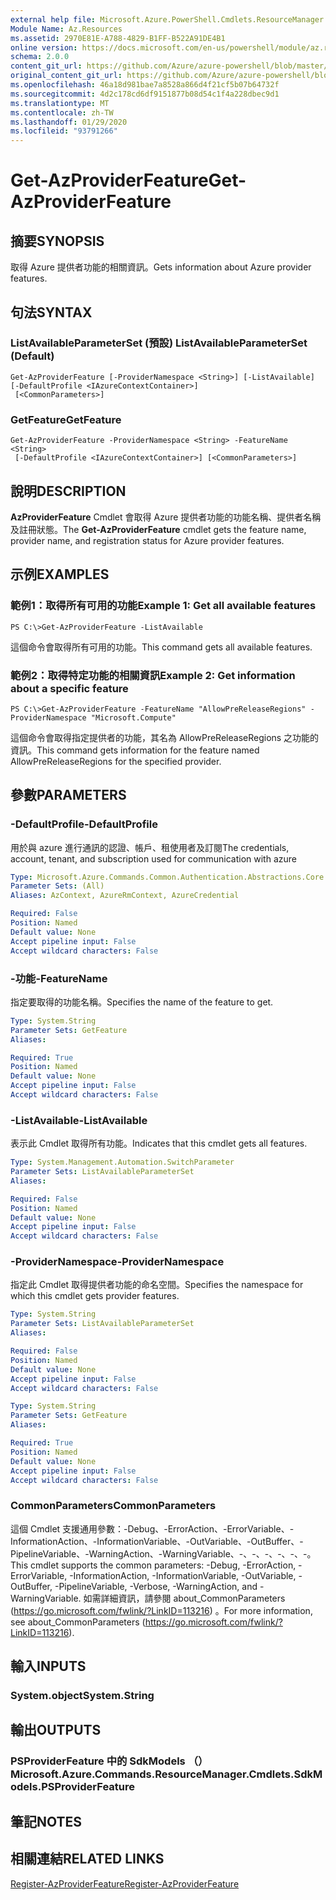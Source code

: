 ```yaml
---
external help file: Microsoft.Azure.PowerShell.Cmdlets.ResourceManager.dll-Help.xml
Module Name: Az.Resources
ms.assetid: 2970E81E-A788-4829-B1FF-B522A91DE4B1
online version: https://docs.microsoft.com/en-us/powershell/module/az.resources/get-azproviderfeature
schema: 2.0.0
content_git_url: https://github.com/Azure/azure-powershell/blob/master/src/Resources/Resources/help/Get-AzProviderFeature.md
original_content_git_url: https://github.com/Azure/azure-powershell/blob/master/src/Resources/Resources/help/Get-AzProviderFeature.md
ms.openlocfilehash: 46a18d981bae7a8528a866d4f21cf5b07b64732f
ms.sourcegitcommit: 4d2c178cd6df9151877b08d54c1f4a228dbec9d1
ms.translationtype: MT
ms.contentlocale: zh-TW
ms.lasthandoff: 01/29/2020
ms.locfileid: "93791266"
---
```

# <span data-ttu-id="d8a94-101">Get-AzProviderFeature</span><span class="sxs-lookup"><span data-stu-id="d8a94-101">Get-AzProviderFeature</span></span>

## <span data-ttu-id="d8a94-102">摘要</span><span class="sxs-lookup"><span data-stu-id="d8a94-102">SYNOPSIS</span></span>
<span data-ttu-id="d8a94-103">取得 Azure 提供者功能的相關資訊。</span><span class="sxs-lookup"><span data-stu-id="d8a94-103">Gets information about Azure provider features.</span></span>

## <span data-ttu-id="d8a94-104">句法</span><span class="sxs-lookup"><span data-stu-id="d8a94-104">SYNTAX</span></span>

### <span data-ttu-id="d8a94-105">ListAvailableParameterSet (預設) </span><span class="sxs-lookup"><span data-stu-id="d8a94-105">ListAvailableParameterSet (Default)</span></span>
```
Get-AzProviderFeature [-ProviderNamespace <String>] [-ListAvailable] [-DefaultProfile <IAzureContextContainer>]
 [<CommonParameters>]
```

### <span data-ttu-id="d8a94-106">GetFeature</span><span class="sxs-lookup"><span data-stu-id="d8a94-106">GetFeature</span></span>
```
Get-AzProviderFeature -ProviderNamespace <String> -FeatureName <String>
 [-DefaultProfile <IAzureContextContainer>] [<CommonParameters>]
```

## <span data-ttu-id="d8a94-107">說明</span><span class="sxs-lookup"><span data-stu-id="d8a94-107">DESCRIPTION</span></span>
<span data-ttu-id="d8a94-108">**AzProviderFeature** Cmdlet 會取得 Azure 提供者功能的功能名稱、提供者名稱及註冊狀態。</span><span class="sxs-lookup"><span data-stu-id="d8a94-108">The **Get-AzProviderFeature** cmdlet gets the feature name, provider name, and registration status for Azure provider features.</span></span>

## <span data-ttu-id="d8a94-109">示例</span><span class="sxs-lookup"><span data-stu-id="d8a94-109">EXAMPLES</span></span>

### <span data-ttu-id="d8a94-110">範例1：取得所有可用的功能</span><span class="sxs-lookup"><span data-stu-id="d8a94-110">Example 1: Get all available features</span></span>
```
PS C:\>Get-AzProviderFeature -ListAvailable
```

<span data-ttu-id="d8a94-111">這個命令會取得所有可用的功能。</span><span class="sxs-lookup"><span data-stu-id="d8a94-111">This command gets all available features.</span></span>

### <span data-ttu-id="d8a94-112">範例2：取得特定功能的相關資訊</span><span class="sxs-lookup"><span data-stu-id="d8a94-112">Example 2: Get information about a specific feature</span></span>
```
PS C:\>Get-AzProviderFeature -FeatureName "AllowPreReleaseRegions" -ProviderNamespace "Microsoft.Compute"
```

<span data-ttu-id="d8a94-113">這個命令會取得指定提供者的功能，其名為 AllowPreReleaseRegions 之功能的資訊。</span><span class="sxs-lookup"><span data-stu-id="d8a94-113">This command gets information for the feature named AllowPreReleaseRegions for the specified provider.</span></span>

## <span data-ttu-id="d8a94-114">參數</span><span class="sxs-lookup"><span data-stu-id="d8a94-114">PARAMETERS</span></span>

### <span data-ttu-id="d8a94-115">-DefaultProfile</span><span class="sxs-lookup"><span data-stu-id="d8a94-115">-DefaultProfile</span></span>
<span data-ttu-id="d8a94-116">用於與 azure 進行通訊的認證、帳戶、租使用者及訂閱</span><span class="sxs-lookup"><span data-stu-id="d8a94-116">The credentials, account, tenant, and subscription used for communication with azure</span></span>

```yaml
Type: Microsoft.Azure.Commands.Common.Authentication.Abstractions.Core.IAzureContextContainer
Parameter Sets: (All)
Aliases: AzContext, AzureRmContext, AzureCredential

Required: False
Position: Named
Default value: None
Accept pipeline input: False
Accept wildcard characters: False
```

### <span data-ttu-id="d8a94-117">-功能</span><span class="sxs-lookup"><span data-stu-id="d8a94-117">-FeatureName</span></span>
<span data-ttu-id="d8a94-118">指定要取得的功能名稱。</span><span class="sxs-lookup"><span data-stu-id="d8a94-118">Specifies the name of the feature to get.</span></span>

```yaml
Type: System.String
Parameter Sets: GetFeature
Aliases:

Required: True
Position: Named
Default value: None
Accept pipeline input: False
Accept wildcard characters: False
```

### <span data-ttu-id="d8a94-119">-ListAvailable</span><span class="sxs-lookup"><span data-stu-id="d8a94-119">-ListAvailable</span></span>
<span data-ttu-id="d8a94-120">表示此 Cmdlet 取得所有功能。</span><span class="sxs-lookup"><span data-stu-id="d8a94-120">Indicates that this cmdlet gets all features.</span></span>

```yaml
Type: System.Management.Automation.SwitchParameter
Parameter Sets: ListAvailableParameterSet
Aliases:

Required: False
Position: Named
Default value: None
Accept pipeline input: False
Accept wildcard characters: False
```

### <span data-ttu-id="d8a94-121">-ProviderNamespace</span><span class="sxs-lookup"><span data-stu-id="d8a94-121">-ProviderNamespace</span></span>
<span data-ttu-id="d8a94-122">指定此 Cmdlet 取得提供者功能的命名空間。</span><span class="sxs-lookup"><span data-stu-id="d8a94-122">Specifies the namespace for which this cmdlet gets provider features.</span></span>

```yaml
Type: System.String
Parameter Sets: ListAvailableParameterSet
Aliases:

Required: False
Position: Named
Default value: None
Accept pipeline input: False
Accept wildcard characters: False
```

```yaml
Type: System.String
Parameter Sets: GetFeature
Aliases:

Required: True
Position: Named
Default value: None
Accept pipeline input: False
Accept wildcard characters: False
```

### <span data-ttu-id="d8a94-123">CommonParameters</span><span class="sxs-lookup"><span data-stu-id="d8a94-123">CommonParameters</span></span>
<span data-ttu-id="d8a94-124">這個 Cmdlet 支援通用參數：-Debug、-ErrorAction、-ErrorVariable、-InformationAction、-InformationVariable、-OutVariable、-OutBuffer、-PipelineVariable、-WarningAction、-WarningVariable、-、-、-、-、-、-。</span><span class="sxs-lookup"><span data-stu-id="d8a94-124">This cmdlet supports the common parameters: -Debug, -ErrorAction, -ErrorVariable, -InformationAction, -InformationVariable, -OutVariable, -OutBuffer, -PipelineVariable, -Verbose, -WarningAction, and -WarningVariable.</span></span> <span data-ttu-id="d8a94-125">如需詳細資訊，請參閱 about_CommonParameters (https://go.microsoft.com/fwlink/?LinkID=113216) 。</span><span class="sxs-lookup"><span data-stu-id="d8a94-125">For more information, see about_CommonParameters (https://go.microsoft.com/fwlink/?LinkID=113216).</span></span>

## <span data-ttu-id="d8a94-126">輸入</span><span class="sxs-lookup"><span data-stu-id="d8a94-126">INPUTS</span></span>

### <span data-ttu-id="d8a94-127">System.object</span><span class="sxs-lookup"><span data-stu-id="d8a94-127">System.String</span></span>

## <span data-ttu-id="d8a94-128">輸出</span><span class="sxs-lookup"><span data-stu-id="d8a94-128">OUTPUTS</span></span>

### <span data-ttu-id="d8a94-129">PSProviderFeature 中的 SdkModels （）</span><span class="sxs-lookup"><span data-stu-id="d8a94-129">Microsoft.Azure.Commands.ResourceManager.Cmdlets.SdkModels.PSProviderFeature</span></span>

## <span data-ttu-id="d8a94-130">筆記</span><span class="sxs-lookup"><span data-stu-id="d8a94-130">NOTES</span></span>

## <span data-ttu-id="d8a94-131">相關連結</span><span class="sxs-lookup"><span data-stu-id="d8a94-131">RELATED LINKS</span></span>

[<span data-ttu-id="d8a94-132">Register-AzProviderFeature</span><span class="sxs-lookup"><span data-stu-id="d8a94-132">Register-AzProviderFeature</span></span>](./Register-AzProviderFeature.md)


